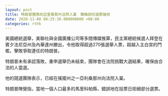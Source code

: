 ```yaml
---
layout: post
title: 特朗普團隊向亞里桑那州法院入稟　聲稱部份選票被拒
date: 2020-11-08 08:25:38.000000000 +08:00
categories: rthk
---
```


美國總統選舉，美聯社與全國廣播公司等多間傳媒推算，民主黨總統候選人拜登在賓夕法尼亞州及內華達州勝出，令他取得超過270張選舉人票，超越入主白宮的門檻，擊敗爭取連任的特朗普。

特朗普未有承認落敗，重申選舉仍未結束，團隊會在法院挑戰大選結果，確保由合法的人當選。

他的競選團隊表示，已經在搖擺州之一亞利桑那州向法院入稟。

特朗普陣營指，當地一個人口最多的馬里科帕縣，錯誤地在投票日拒絕部分選票。
